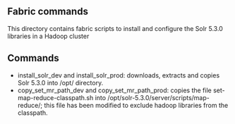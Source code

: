 Fabric commands
---------------
This directory contains fabric scripts to install and configure the Solr 5.3.0 libraries in a Hadoop cluster


## Commands

* install_solr_dev and install_solr_prod: downloads, extracts and copies Solr 5.3.0 into /opt/ directory.
* copy_set_mr_path_dev and copy_set_mr_path_prod: copies the file set-map-reduce-classpath.sh into /opt/solr-5.3.0/server/scripts/map-reduce/; this file has been modified to exclude hadoop libraries from the classpath.


